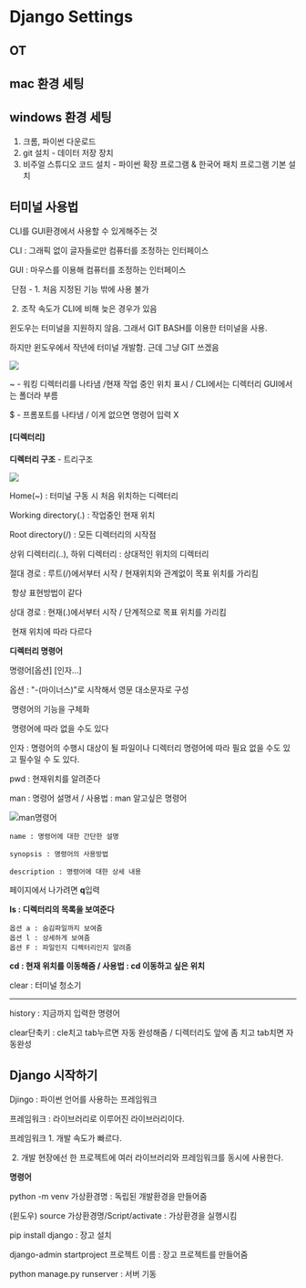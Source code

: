 # Django Settings

## OT

## mac 환경 세팅

## windows 환경 세팅

1. 크롬, 파이썬 다운로드
2. git 설치 - 데이터 저장 장치
3. 비주얼 스튜디오 코드 설치 - 파이썬 확장 프로그램 & 한국어 패치 프로그램 기본 설치



## 터미널 사용법

CLI를 GUI환경에서 사용할 수 있게해주는 것

CLI : 그래픽 없이 글자들로만 컴퓨터를 조정하는 인터페이스

GUI : 마우스를 이용해 컴퓨터를 조정하는 인터페이스

​	단점 - 1. 처음 지정된 기능 밖에 사용 불가

​			   2. 조작 속도가 CLI에 비해 늦은 경우가 있음



윈도우는 터미널을 지원하지 않음. 그래서 GIT BASH를 이용한 터미널을 사용.

하지만 윈도우에서 작년에 터미널 개발함. 근데 그냥 GIT 쓰겠음

![](C:\Users\kjy20\AppData\Roaming\Typora\typora-user-images\image-20210531202533553.png)

~ - 워킹 디렉터리를 나타냄 /현재 작업 중인 위치 표시 / CLI에서는 디렉터리 GUI에서는 폴더라 부름

$ - 프롬포트를 나타냄 / 이게 없으면 명령어 입력 X 



#### [디렉터리]

**디렉터리 구조** - 트리구조

![](C:\likelion\디렉터리구조.png)

Home(~) : 터미널 구동 시 처음 위치하는 디렉터리

Working directory(.) : 작업중인 현재 위치

Root directory(/) : 모든 디렉터리의 시작점

상위 디렉터리(..), 하위 디렉터리 : 상대적인 위치의 디렉터리

절대 경로 : 루트(/)에서부터 시작 / 현재위치와 관계없이 목표 위치를 가리킴

​					항상 표현방법이 같다

상대 경로 : 현재(.)에서부터 시작 / 단계적으로 목표 위치를 가리킴

​					현재 위치에 따라 다르다





**디렉터리 명령어**

명령어[옵션] [인자...]

옵션 :  "-(마이너스)"로 시작해서 영문 대소문자로 구성

​			명령어의 기능을 구체화

​			명령어에 따라 없을 수도 있다

인자 : 명령어의 수행시 대상이 될 파일이나 디렉터리 명령어에 따라 필요 없을 수도 있고 필수일 수		   도 있다.



pwd : 현재위치를 알려준다

man : 명령어 설명서 / 사용법 : man 알고싶은 명령어

![man명령어](https://user-images.githubusercontent.com/81921035/120190079-12e4f100-c253-11eb-9463-f1e5e6bcbeb1.png)

```
name : 명령어에 대한 간단한 설명

synopsis : 명령어의 사용방법

description : 명령어에 대한 상세 내용
```

페이지에서 나가려면 **q**입력



**ls : 디렉터리의 목록을 보여준다**

```
옵션 a : 숨김파일까지 보여줌
옵션 l : 상세하게 보여줌
옵션 F : 파일인지 디렉터리인지 알려줌
```

**cd : 현재 위치를 이동해줌 / 사용법 : cd 이동하고 싶은 위치**

clear : 터미널 청소기

--------------------------------------

history : 지금까지 입력한 명령어

clear단축키 : cle치고 tab누르면 자동 완성해줌 / 디렉터리도 앞에 좀 치고 tab치면 자동완성



## Django 시작하기

Djingo : 파이썬 언어를 사용하는 프레임워크

프레임워크 : 라이브러리로 이루어진 라이브러리이다.

프레임워크 1. 개발 속도가 빠르다.

​					 2. 개발 현장에선 한 프로젝트에 여러 라이브러리와 프레임워크를 동시에 사용한다.



**명령어**

python -m venv 가상환경명 : 독립된 개발환경을 만들어줌

(윈도우) source 가상환경명/Script/activate : 가상환경을 실행시킴

pip install django : 장고 설치

django-admin startproject 프로젝트 이름 : 장고 프로젝트를 만들어줌

python manage.py runserver : 서버 기동